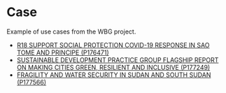# Case

Example of use cases from the WBG project.

- [R18 SUPPORT SOCIAL PROTECTION COVID-19 RESPONSE IN SAO TOME AND PRINCIPE (P176471)](./case/p176471-stp)
- [SUSTAINABLE DEVELOPMENT PRACTICE GROUP FLAGSHIP REPORT ON MAKING CITIES GREEN, RESILIENT AND INCLUSIVE (P177249)](./case/p177249-sdflagship)
- [FRAGILITY AND WATER SECURITY IN SUDAN AND SOUTH SUDAN (P177566)](./case/p177566-ssd)